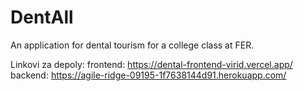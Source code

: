 # DentAll
An application for dental tourism for a college class at FER.

Linkovi za depoly:
frontend: https://dental-frontend-virid.vercel.app/
backend: https://agile-ridge-09195-1f7638144d91.herokuapp.com/
